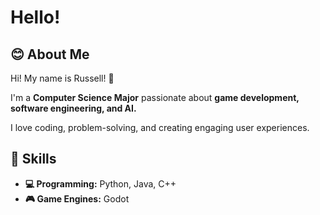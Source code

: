 # Hello!
## 😊 About Me
Hi! My name is Russell! 👋

I'm a **Computer Science Major** passionate about **game development, software engineering, and AI.**

I love coding, problem-solving, and creating engaging user experiences.

## 🔧 Skills  
- **💻 Programming:** Python, Java, C++  
- **🎮 Game Engines:** Godot
